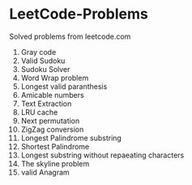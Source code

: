 # LeetCode-Problems
Solved problems from leetcode.com

1. Gray code
2. Valid Sudoku
3. Sudoku Solver
4. Word Wrap problem
5. Longest valid paranthesis
6. Amicable numbers
7. Text Extraction
8. LRU cache
9. Next permutation
10. ZigZag conversion
11. Longest Palindrome substring
12. Shortest Palindrome
13. Longest substring without repaeating characters
14. The skyline problem
15. valid Anagram
